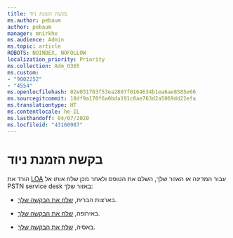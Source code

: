 ```yaml
---
title: בקשת הזמנת ניוד
ms.author: pebaum
author: pebaum
manager: mnirkhe
ms.audience: Admin
ms.topic: article
ROBOTS: NOINDEX, NOFOLLOW
localization_priority: Priority
ms.collection: Adm_O365
ms.custom:
- "9002252"
- "4554"
ms.openlocfilehash: 02e031703f53ea2807f0164634b1ea6ae8585e66
ms.sourcegitcommit: 18df9a170f6a0bda191c0ae763d2a5069dd22efa
ms.translationtype: HT
ms.contentlocale: he-IL
ms.lasthandoff: 04/07/2020
ms.locfileid: "43160987"
---
```

# <a name="port-order-request"></a>בקשת הזמנת ניוד

הורד את [LOA](https://docs.microsoft.com/microsoftteams/manage-phone-numbers-for-your-organization/manage-phone-numbers-for-your-organization#letters-of-authorization-loas-for-transferring-numbers) עבור המדינה או האזור שלך, השלם את הטופס ולאחר מכן שלח אותו אל PSTN service desk באזור שלך:

- בארצות הברית, [שלח את הבקשה שלך](mailto:ptn@microsoft.com).

- באירופה, [שלח את הבקשה שלך](mailto:ptneu@microsoft.com).

- באסיה, [שלח את הבקשה שלך](mailto:ptnapac@microsoft.com).
